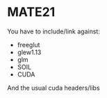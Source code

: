 # MATE21

You have to include/link against:
- freeglut
- glew1.13
- glm
- SOIL
- CUDA

And the usual cuda headers/libs
